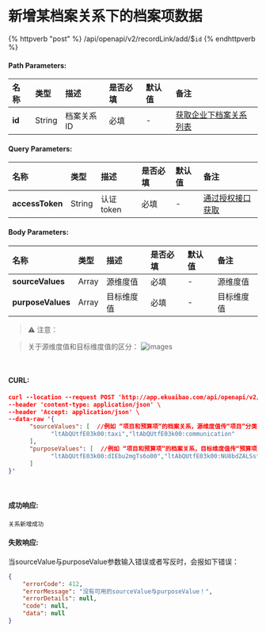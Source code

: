# 新增某档案关系下的档案项数据

{% httpverb "post" %} /api/openapi/v2/recordLink/add/$`id` {% endhttpverb %}

#### Path Parameters:

| 名称  |类型    |描述   |是否必填   |默认值  | 备注 |
| :--------- | :------ | :---------| :------| :------|:------|
| **id** | String  | 档案关系ID | 必填| - | [获取企业下档案关系列表](/recordLink/get-dimension-relation.html) | 


#### Query Parameters:

| 名称  |类型    |描述   |是否必填   |默认值  | 备注 |
| :--------- | :------ | :---------| :------| :------|:------|
| **accessToken** | String  | 认证token	| 必填  | - | [通过授权接口获取](/getting-started/auth.html) |


#### Body Parameters:

| 名称  |类型    |描述   |是否必填   |默认值  | 备注 |
| :--------- | :------ | :---------| :------| :------|:------|
| **sourceValues**  | Array  | 源维度值	| 必填  | - | 源维度值 |
| **purposeValues** | Array  | 目标维度值	| 必填  | - | 目标维度值 |

> ⚠️ 注意：

> 关于源维度值和目标维度值的区分：
![images](/recordLink/images/源维度与目标维度.png)

<br/>

#### CURL:

```json
curl --location --request POST 'http://app.ekuaibao.com/api/openapi/v2/recordLink/add/$qyMbXMvgBgaU00?accessToken=73QbYDmzCc6I00' \
--header 'content-type: application/json' \
--header 'Accept: application/json' \
--data-raw '{
      "sourceValues": [  //例如 “项目和预算项”的档案关系，源维度值传“项目”分类下的项目id
            "ltAbQUtfE03k00:taxi","ltAbQUtfE03k00:communication"  
      ],
      "purposeValues": [  //例如 “项目和预算项”的档案关系，目标维度值传“预算项”分类下的预算项id
            "ltAbQUtfE03k00:dIEbu2mgTs6o00","ltAbQUtfE03k00:NU8bdZALSsts00"
      ]
}'
```

<br/>

#### 成功响应:
```text
关系新增成功
```

#### 失败响应:
当sourceValue与purposeValue参数输入错误或者写反时，会报如下错误：
```json
{
    "errorCode": 412,
    "errorMessage": "没有可用的sourceValue与purposeValue！",
    "errorDetails": null,
    "code": null,
    "data": null
}
```



















